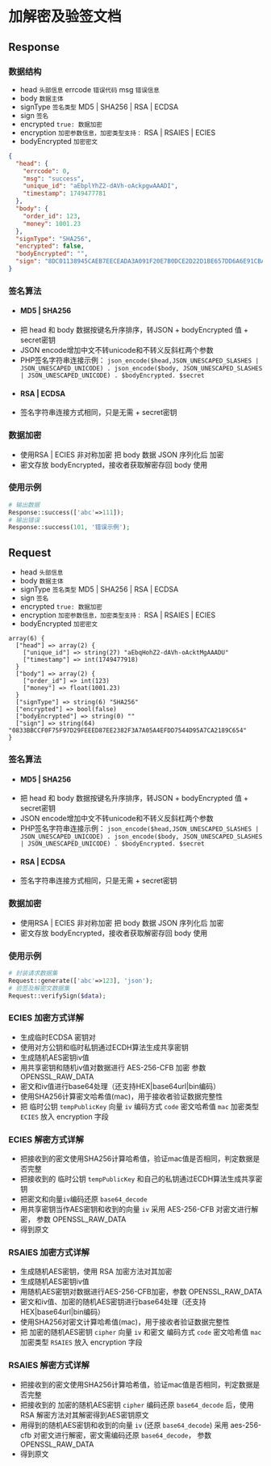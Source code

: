 加解密及验签文档
===============

## Response
### 数据结构
* head `头部信息`  errcode `错误代码` msg `错误信息`
* body `数据主体`
* signType `签名类型` MD5 | SHA256 | RSA | ECDSA
* sign `签名`
* encrypted `true: 数据加密`
* encryption `加密参数信息，加密类型支持：` RSA | RSAIES | ECIES
* bodyEncrypted `加密密文`
```json
{
  "head": {
    "errcode": 0,
    "msg": "success",
    "unique_id": "aEbplYhZ2-dAVh-oAckpgwAAADI",
    "timestamp": 1749477781
  },
  "body": {
    "order_id": 123,
    "money": 1001.23
  },
  "signType": "SHA256",
  "encrypted": false,
  "bodyEncrypted": "",
  "sign": "8DC01138945CAEB7EECEADA3A091F20E7B0DCE2D22D1BE657DD6A6E91CBA05E0"
}
```

### 签名算法
* #### MD5 | SHA256
* 把 head 和 body 数据按键名升序排序，转JSON + bodyEncrypted 值 + secret密钥
* JSON encode增加中文不转unicode和不转义反斜杠两个参数
* PHP签名字符串连接示例： ```json_encode($head,JSON_UNESCAPED_SLASHES | JSON_UNESCAPED_UNICODE) . json_encode($body, JSON_UNESCAPED_SLASHES | JSON_UNESCAPED_UNICODE) . $bodyEncrypted. $secret```
* #### RSA | ECDSA
* 签名字符串连接方式相同，只是无需 + secret密钥

### 数据加密
* 使用RSA | ECIES 非对称加密 把 body 数据 JSON 序列化后 加密
* 密文存放 bodyEncrypted，接收者获取解密存回 body 使用

### 使用示例
```php
# 输出数据
Response::success(['abc'=>111]);
# 输出错误
Response::success(101, '错误示例');
```

## Request
* head `头部信息` 
* body `数据主体`
* signType `签名类型` MD5 | SHA256 | RSA | ECDSA
* sign `签名`
* encrypted `true: 数据加密`
* encryption `加密参数信息，加密类型支持：` RSA | RSAIES | ECIES
* bodyEncrypted `加密密文`
```
array(6) {
  ["head"] => array(2) {
    ["unique_id"] => string(27) "aEbqHohZ2-dAVh-oAcktMgAAADU"
    ["timestamp"] => int(1749477918)
  }
  ["body"] => array(2) {
    ["order_id"] => int(123)
    ["money"] => float(1001.23)
  }
  ["signType"] => string(6) "SHA256"
  ["encrypted"] => bool(false)
  ["bodyEncrypted"] => string(0) ""
  ["sign"] => string(64) "0833BBCCF0F75F97D29FEEED87EE2382F3A7A05A4EFDD7544D95A7CA2189C654"
}
```

### 签名算法
* #### MD5 | SHA256
* 把 head 和 body 数据按键名升序排序，转JSON + bodyEncrypted 值 + secret密钥
* JSON encode增加中文不转unicode和不转义反斜杠两个参数
* PHP签名字符串连接示例： ```json_encode($head,JSON_UNESCAPED_SLASHES | JSON_UNESCAPED_UNICODE) . json_encode($body, JSON_UNESCAPED_SLASHES | JSON_UNESCAPED_UNICODE) . $bodyEncrypted. $secret```
* #### RSA | ECDSA
* 签名字符串连接方式相同，只是无需 + secret密钥

### 数据加密
* 使用RSA | ECIES 非对称加密 把 body 数据 JSON 序列化后 加密
* 密文存放 bodyEncrypted，接收者获取解密存回 body 使用

### 使用示例
```php
# 封装请求数据集
Request::generate(['abc'=>123], 'json');
# 验签及解密文数据集
Request::verifySign($data);
```

### ECIES 加密方式详解
* 生成临时ECDSA 密钥对
* 使用对方公钥和临时私钥通过ECDH算法生成共享密钥
* 生成随机AES密钥iv值
* 用共享密钥和随机iv值对数据进行 AES-256-CFB 加密 参数 OPENSSL_RAW_DATA
* 密文和iv值进行base64处理（还支持HEX|base64url|bin编码）
* 使用SHA256计算密文哈希值(mac)，用于接收者验证数据完整性
* 把 临时公钥 `tempPublicKey` 向量 `iv` 编码方式 `code` 密文哈希值 `mac` 加密类型 `ECIES` 放入 encryption 字段

### ECIES 解密方式详解
* 把接收到的密文使用SHA256计算哈希值，验证mac值是否相同，判定数据是否完整
* 把接收到的 临时公钥 `tempPublicKey` 和自己的私钥通过ECDH算法生成共享密钥
* 把密文和向量`iv`编码还原 `base64_decode`
* 用共享密钥当作AES密钥和收到的向量 `iv` 采用 AES-256-CFB 对密文进行解密， 参数 OPENSSL_RAW_DATA
* 得到原文

### RSAIES 加密方式详解
* 生成随机AES密钥，使用 RSA 加密方法对其加密
* 生成随机AES密钥iv值
* 用随机AES密钥对数据进行AES-256-CFB加密，参数 OPENSSL_RAW_DATA
* 密文和iv值、加密的随机AES密钥进行base64处理（还支持HEX|base64url|bin编码）
* 使用SHA256对密文计算哈希值(mac)，用于接收者验证数据完整性
* 把 加密的随机AES密钥 `cipher` 向量 `iv` 和密文  编码方式 `code` 密文哈希值 `mac` 加密类型 `RSAIES` 放入 encryption 字段

### RSAIES 解密方式详解
* 把接收到的密文使用SHA256计算哈希值，验证mac值是否相同，判定数据是否完整
* 把接收到的 加密的随机AES密钥 `cipher` 编码还原 `base64_decode` 后，使用 RSA 解密方法对其解密得到AES密钥原文
* 用得到的随机AES密钥和收到的向量 `iv` (还原 `base64_decode`) 采用 aes-256-cfb 对密文进行解密，密文需编码还原 `base64_decode`， 参数 OPENSSL_RAW_DATA
* 得到原文